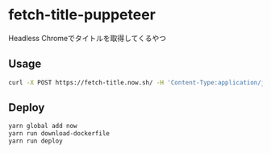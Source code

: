 # fetch-title-puppeteer
Headless Chromeでタイトルを取得してくるやつ

## Usage
```sh
curl -X POST https://fetch-title.now.sh/ -H 'Content-Type:application/json' -d '{"url": "https://example.com/"}'
```

## Deploy
```sh
yarn global add now
yarn run download-dockerfile
yarn run deploy
```

